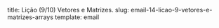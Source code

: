 title: Lição (9/10) Vetores e Matrizes.
slug: email-14-licao-9-vetores-e-matrizes-arrays
template: email
